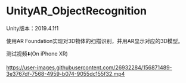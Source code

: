 # UnityAR_ObjectRecognition

Unity版本：2019.4.1f1

使用AR Foundation实现对3D物体的扫描识别，并用AR显示对应的3D模型。

测试视频⬇️(On iPhone XR)

https://user-images.githubusercontent.com/26932284/156871489-3e3767df-7568-4959-b074-9055dc155f32.mp4

